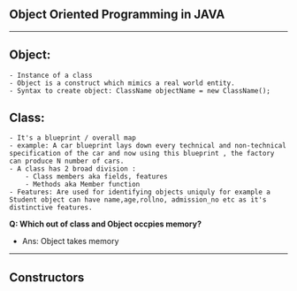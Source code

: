 ## Object Oriented Programming in JAVA
---------------------------------------------------------------------------------------

## Object: 
    - Instance of a class 
    - Object is a construct which mimics a real world entity.
    - Syntax to create object: ClassName objectName = new ClassName();
## Class:
    - It's a blueprint / overall map 
    - example: A car blueprint lays down every technical and non-technical specification of the car and now using this blueprint , the factory can produce N number of cars.
    - A class has 2 broad division :
        - Class members aka fields, features
        - Methods aka Member function
    - Features: Are used for identifying objects uniquly for example a Student object can have name,age,rollno, admission_no etc as it's distinctive features.

**Q: Which out of class and Object occpies memory?**
- Ans: Object takes memory 

------------------------------------------------------------------------------------------
## Constructors 
